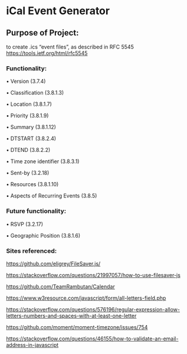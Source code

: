 # iCal Event Generator

## Purpose of Project: 
to create .ics “event files”, as described in RFC 5545 https://tools.ietf.org/html/rfc5545

### Functionality:
• Version (3.7.4)

• Classification (3.8.1.3)

• Location (3.8.1.7) 

• Priority (3.8.1.9)

• Summary (3.8.1.12)

• DTSTART (3.8.2.4)

• DTEND (3.8.2.2)

• Time zone identifier (3.8.3.1)

• Sent-by (3.2.18)

• Resources (3.8.1.10)

• Aspects of Recurring Events (3.8.5)

### Future functionality:
• RSVP (3.2.17)

• Geographic Position (3.8.1.6)

### Sites referenced:

https://github.com/eligrey/FileSaver.js/

https://stackoverflow.com/questions/21997057/how-to-use-filesaver-js

https://github.com/TeamRambutan/Calendar

https://www.w3resource.com/javascript/form/all-letters-field.php

https://stackoverflow.com/questions/576196/regular-expression-allow-letters-numbers-and-spaces-with-at-least-one-letter

https://github.com/moment/moment-timezone/issues/754

https://stackoverflow.com/questions/46155/how-to-validate-an-email-address-in-javascript
